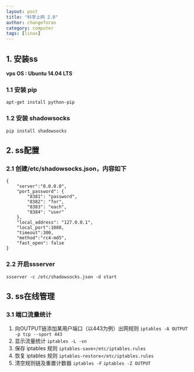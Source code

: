 ```yaml
---
layout: post
title: "科学上网 2.0"
author: changeforan
category: computer
tags: [linux]
---
```


## 1. 安装ss

**vps OS : Ubuntu 14.04 LTS**

### 1.1 安装 pip

`apt-get install python-pip`

### 1.2 安装 shadowsocks

`pip install shadowsocks`

## 2. ss配置

### 2.1 创建/etc/shadowsocks.json，内容如下

```
{
    "server":"0.0.0.0",
    "port_password": {
	    "8381": "password",
        "8382": "for",
        "8383": "each",
        "8384": "user"
    },
    "local_address": "127.0.0.1",
    "local_port":1080,
    "timeout":300,
    "method":"rc4-md5",
    "fast_open": false
}
```

### 2.2  开启ssserver

`ssserver -c /etc/shadowsocks.json -d start`

## 3. ss在线管理

### 3.1 端口流量统计
1. 向OUTPUT链添加某用户端口（以443为例）出网规则
`iptables -A OUTPUT -p tcp --sport 443`
2. 显示流量统计
`iptables -L -vn`
3. 保存 iptables 规则
`iptables-save>/etc/iptables.rules`
4. 恢复 iptables 规则
`iptables-restore</etc/iptables.rules`
5. 清空规则链及重置计数器
`iptables -F`
`iptables -Z OUTPUT`
